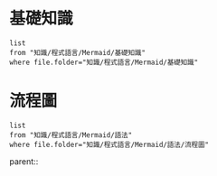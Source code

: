 # 基礎知識
```dataview
list
from "知識/程式語言/Mermaid/基礎知識"
where file.folder="知識/程式語言/Mermaid/基礎知識"
```
# 流程圖
```dataview
list
from "知識/程式語言/Mermaid/語法"
where file.folder="知識/程式語言/Mermaid/語法/流程圖"
```
parent::